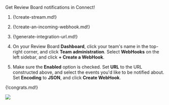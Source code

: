 Get Review Board notifications in Connect!

1. {!create-stream.md!}

1. {!create-an-incoming-webhook.md!}

1. {!generate-integration-url.md!}

1. On your Review Board **Dashboard**, click your team's name in the top-right
   corner, and click **Team administration**. Select **WebHooks** on the
   left sidebar, and click **+ Create a WebHook**.

1. Make sure the **Enabled** option is checked. Set **URL** to the URL constructed
   above, and select the events you'd like to be notified about. Set **Encoding**
   to **JSON**, and click **Create WebHook**.

{!congrats.md!}

![](/static/images/integrations/reviewboard/001.png)
